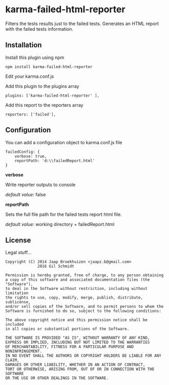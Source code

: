karma-failed-html-reporter
==============

Filters the tests results just to the failed tests.
Generates an HTML report with the failed tests information.

Installation
------------
Install this plugin using npm

    npm install karma-failed-html-reporter

Edit your karma.conf.js
 
Add this plugin to the plugins array

    plugins: ['karma-failed-html-reporter' ],
    

Add this report to the reporters array
    
    reporters: ['failed'],

Configuration
--------------
You can add a configuration object to karma.conf.js file

    failedConfig: {
		verbose: true,
		reportPath: 'd:\\failedReport.html'
	}    
    
**verbose**

Write reporter outputs to console

*default value*: false

    
**reportPath**

Sets the full file path for the failed tests report html file. 

*default value*: working directory + failedReport.html 

License
--------------
Legal stuff...

    Copyright (C) 2014 Jaap Broekhuizen <jaapz.b@gmail.com>
                  2016 Gil Schmidt

    Permission is hereby granted, free of charge, to any person obtaining
    a copy of this software and associated documentation files (the "Software"),
    to deal in the Software without restriction, including without limitation
    the rights to use, copy, modify, merge, publish, distribute, sublicense,
    and/or sell copies of the Software, and to permit persons to whom the
    Software is furnished to do so, subject to the following conditions:

    The above copyright notice and this permission notice shall be included
    in all copies or substantial portions of the Software.

    THE SOFTWARE IS PROVIDED "AS IS", WITHOUT WARRANTY OF ANY KIND,
    EXPRESS OR IMPLIED, INCLUDING BUT NOT LIMITED TO THE WARRANTIES
    OF MERCHANTABILITY, FITNESS FOR A PARTICULAR PURPOSE AND NONINFRINGEMENT.
    IN NO EVENT SHALL THE AUTHORS OR COPYRIGHT HOLDERS BE LIABLE FOR ANY CLAIM,
    DAMAGES OR OTHER LIABILITY, WHETHER IN AN ACTION OF CONTRACT,
    TORT OR OTHERWISE, ARISING FROM, OUT OF OR IN CONNECTION WITH THE SOFTWARE
    OR THE USE OR OTHER DEALINGS IN THE SOFTWARE.
